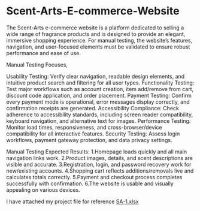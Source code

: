 # Scent-Arts-E-commerce-Website
The Scent-Arts e-commerce website is a platform dedicated to selling a wide range of fragrance products and is designed to provide an elegant, immersive shopping experience. For manual testing, the website’s features, navigation, and user-focused elements must be validated to ensure robust performance and ease of use.

Manual Testing Focuses,

Usability Testing: Verify clear navigation, readable design elements, and intuitive product search and filtering for all user types.
Functionality Testing: Test major workflows such as account creation, item add/remove from cart, discount code application, and order placement.
Payment Testing: Confirm every payment mode is operational, error messages display correctly, and confirmation receipts are generated.
Accessibility Compliance: Check adherence to accessibility standards, including screen reader compatibility, keyboard navigation, and alternative text for images.
Performance Testing: Monitor load times, responsiveness, and cross-browser/device compatibility for all interactive features.
Security Testing: Assess login workflows, payment gateway protection, and data privacy settings.

Manual Testing Expected Results:
1.Homepage loads quickly and all main navigation links work.
2.Product images, details, and scent descriptions are visible and accurate.
3.Registration, login, and password recovery work for new/existing accounts.
4.Shopping cart reflects additions/removals live and calculates totals correctly.
5.Payment and checkout process completes successfully with confirmation.
6.The website is usable and visually appealing on various devices.

I have attached my project file for reference
[SA-1.xlsx](https://github.com/user-attachments/files/22120134/SA-1.xlsx)
